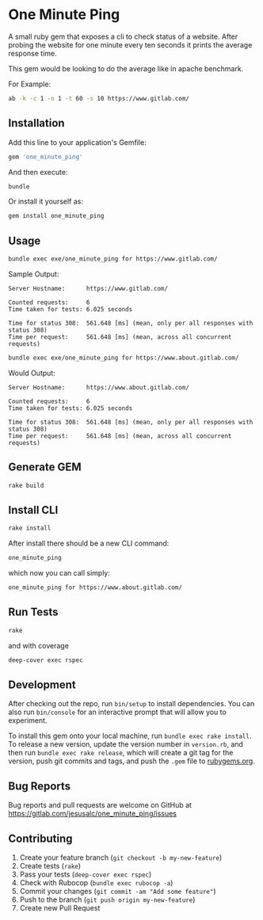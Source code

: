 # One Minute Ping

A small ruby gem that exposes a cli to check status of a website.
After probing the website for one minute every ten seconds it prints the average response time.

This gem would be looking to do the average like in 
apache benchmark. 

For Example:
```bash
ab -k -c 1 -n 1 -t 60 -s 10 https://www.gitlab.com/
```

## Installation

Add this line to your application's Gemfile:

```ruby
gem 'one_minute_ping'
```

And then execute:

```bash
bundle
```

Or install it yourself as:

```bash
gem install one_minute_ping
```


## Usage

```bash
bundle exec exe/one_minute_ping for https://www.gitlab.com/
```
Sample Output:

    Server Hostname:      https://www.gitlab.com/
    
    Counted requests:     6
    Time taken for tests: 6.025 seconds
    
    Time for status 308:  561.648 [ms] (mean, only per all responses with status 308)
    Time per request:     561.648 [ms] (mean, across all concurrent requests)

```bash
bundle exec exe/one_minute_ping for https://www.about.gitlab.com/
```

Would Output:

    Server Hostname:      https://www.about.gitlab.com/
    
    Counted requests:     6
    Time taken for tests: 6.025 seconds
    
    Time for status 308:  561.648 [ms] (mean, only per all responses with status 308)
    Time per request:     561.648 [ms] (mean, across all concurrent requests)

## Generate GEM

```bash
rake build
```

## Install CLI

```bash
rake install 
```
After install there should be a new CLI command:

```bash
one_minute_ping
```

which now you can call simply:
```bash
one_minute_ping for https://www.about.gitlab.com/
```

## Run Tests

```bash
rake
```
and with coverage 
```bash
deep-cover exec rspec
```



## Development

After checking out the repo, run `bin/setup` 
to install dependencies. 
You can also run `bin/console` for an interactive 
prompt that will allow you to experiment.

To install this gem onto your local machine, 
run `bundle exec rake install`.
To release a new version, 
update the version number in `version.rb`, 
and then run 
`bundle exec rake release`, 
which will create a git tag for the version, 
push git commits and tags, 
and push the `.gem` file to [rubygems.org](https://rubygems.org).

## Bug Reports

Bug reports and pull requests are welcome on GitHub at https://gitlab.com/jesusalc/one_minute_ping/issues

## Contributing

1. Create your feature branch (`git checkout -b my-new-feature`)
2. Create tests (`rake`)
3. Pass your tests (`deep-cover exec rspec`)
4. Check with Rubocop (`bundle exec rubocop -a`)
5. Commit your changes (`git commit -am "Add some feature"`)
6. Push to the branch (`git push origin my-new-feature`)
7. Create new Pull Request
